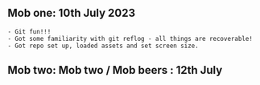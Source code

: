 ## Mob one: 10th July 2023

    - Git fun!!!
    - Got some familiarity with git reflog - all things are recoverable!
    - Got repo set up, loaded assets and set screen size.

## Mob two: Mob two / Mob beers : 12th July
